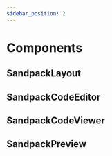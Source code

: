 ```yaml
---
sidebar_position: 2
---
```


# Components

## SandpackLayout

## SandpackCodeEditor

## SandpackCodeViewer

## SandpackPreview

